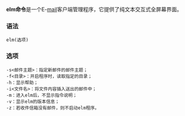 **elm命令**是一个E-[mail](https://philipding.github.io/linux-command/mail "mail命令")客户端管理程序，它提供了纯文本交互式全屏幕界面。

### 语法  

```
elm(选项)
```

### 选项  

```
-s<邮件主题>：指定新邮件的邮件主题；
-f<目录>：开启程序时，读取指定的目录；
-h：显示帮助；
-i<文件名>：将文件内容插入送出的邮件中；
-m：进入elm后，不显示指令说明；
-v：显示elm的版本信息；
-z：若收件信箱没有邮件，则不启动elm程序。
```